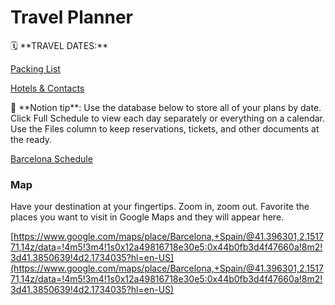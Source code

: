 # Travel Planner

<aside>
🗓️ **TRAVEL DATES:**

</aside>

[Packing List](Travel%20Planner%205829d95d7d9f42d0bb66c315e2843d50/Packing%20List%20eb28aab6b91442f0acc0ea62c8a61131.md)

[Hotels & Contacts](Travel%20Planner%205829d95d7d9f42d0bb66c315e2843d50/Hotels%20&%20Contacts%20e2e1f2f6d497447193f87ef607ef9e58.md)

<aside>
📌 **Notion tip**: Use the database below to store all of your plans by date. Click Full Schedule to view each day separately or everything on a calendar. Use the Files column to keep reservations, tickets, and other documents at the ready.

</aside>

[Barcelona Schedule](Travel%20Planner%205829d95d7d9f42d0bb66c315e2843d50/Barcelona%20Schedule%2081a502d75ee3446fad5d72c1cf715bc9.csv)

### Map

Have your destination at your fingertips. Zoom in, zoom out. Favorite the places you want to visit in Google Maps and they will appear here.

[https://www.google.com/maps/place/Barcelona,+Spain/@41.396301,2.151771,14z/data=!4m5!3m4!1s0x12a49816718e30e5:0x44b0fb3d4f47660a!8m2!3d41.3850639!4d2.1734035?hl=en-US](https://www.google.com/maps/place/Barcelona,+Spain/@41.396301,2.151771,14z/data=!4m5!3m4!1s0x12a49816718e30e5:0x44b0fb3d4f47660a!8m2!3d41.3850639!4d2.1734035?hl=en-US)
